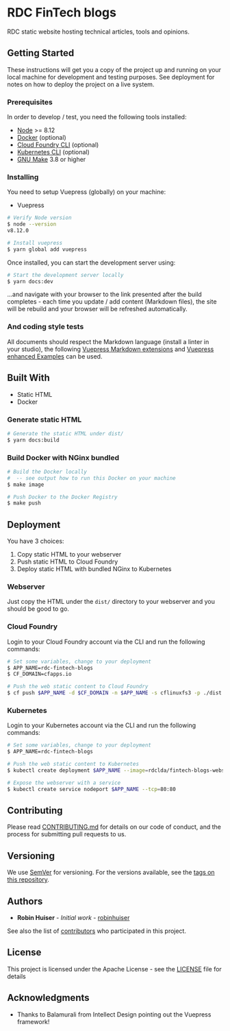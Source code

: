 # RDC FinTech blogs

RDC static website hosting technical articles, tools and opinions.

## Getting Started

These instructions will get you a copy of the project up and running on your local machine for development and testing purposes. See deployment for notes on how to deploy the project on a live system.

### Prerequisites

In order to develop / test, you need the following tools installed:

* [Node](https://www.dyclassroom.com/howto-mac/how-to-install-nodejs-and-npm-on-mac-using-homebrew) >= 8.12
* [Docker](https://docs.docker.com/docker-for-mac/install/) (optional)
* [Cloud Foundry CLI](https://docs.cloudfoundry.org/cf-cli/install-go-cli.html#pkg-mac) (optional)
* [Kubernetes CLI](https://kubernetes.io/docs/tasks/tools/install-kubectl/#install-kubectl-on-macos) (optional)
* [GNU Make](http://osxdaily.com/2014/02/12/install-command-line-tools-mac-os-x/) 3.8 or higher

### Installing

You need to setup Vuepress (globally) on your machine:

* Vuepress

~~~bash
# Verify Node version
$ node --version
v8.12.0

# Install vuepress
$ yarn global add vuepress
~~~

Once installed, you can start the development server using:

~~~bash
# Start the development server locally
$ yarn docs:dev
~~~

...and navigate with your browser to the link presented after the build completes - each time you update / add content (Markdown files), the site will be rebuild and your browser will be refreshed automatically.

### And coding style tests

All documents should respect the Markdown language (install a linter in your studio), the following [Vuepress Markdown extensions](https://vuepress.vuejs.org/guide/markdown.html) and [Vuepress enhanced Examples](http://vuepress-enhanced-examples.surge.sh/#overview) can be used.

## Built With

* Static HTML
* Docker

### Generate static HTML

~~~bash
# Generate the static HTML under dist/
$ yarn docs:build
~~~

### Build Docker with NGinx bundled

~~~bash
# Build the Docker locally
#  -- see output how to run this Docker on your machine
$ make image

# Push Docker to the Docker Registry
$ make push
~~~

## Deployment

You have 3 choices:

1. Copy static HTML to your webserver
1. Push static HTML to Cloud Foundry
1. Deploy static HTML with bundled NGinx to Kubernetes

### Webserver

Just copy the HTML under the `dist/` directory to your webserver and you should be good to go.

### Cloud Foundry

Login to your Cloud Foundry account via the CLI and run the following commands:

~~~bash
# Set some variables, change to your deployment
$ APP_NAME=rdc-fintech-blogs
$ CF_DOMAIN=cfapps.io

# Push the web static content to Cloud Foundry
$ cf push $APP_NAME -d $CF_DOMAIN -n $APP_NAME -s cflinuxfs3 -p ./dist
~~~

### Kubernetes

Login to your Kubernetes account via the CLI and run the following commands:

~~~bash
# Set some variables, change to your deployment
$ APP_NAME=rdc-fintech-blogs

# Push the web static content to Kubernetes
$ kubectl create deployment $APP_NAME --image=rdclda/fintech-blogs-webserver

# Expose the webserver with a service
$ kubectl create service nodeport $APP_NAME --tcp=80:80
~~~

## Contributing

Please read [CONTRIBUTING.md](CONTRIBUTING.md) for details on our code of conduct, and the process for submitting pull requests to us.

## Versioning

We use [SemVer](http://semver.org/) for versioning. For the versions available, see the [tags on this repository](https://github.com/rdc-lda/fintech-blogs/tags).

## Authors

* **Robin Huiser** - *Initial work* - [robinhuiser](https://github.com/robinhuiser)

See also the list of [contributors](CONTRIBUTORS.md) who participated in this project.

## License

This project is licensed under the Apache License - see the [LICENSE](LICENSE) file for details

## Acknowledgments

* Thanks to Balamurali from Intellect Design pointing out the Vuepress framework!